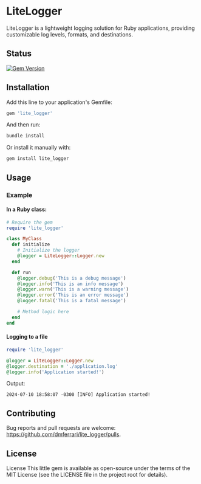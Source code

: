 # LiteLogger

LiteLogger is a lightweight logging solution for Ruby applications, providing customizable log levels, formats, and destinations.

## Status

[![Gem Version](https://badge.fury.io/rb/lite_logger.svg)](https://badge.fury.io/rb/lite_logger)

## Installation

Add this line to your application's Gemfile:

```ruby
gem 'lite_logger'
```

And then run:

```bash
bundle install
```

Or install it manually with:

```bash
gem install lite_logger
```

## Usage

### Example

#### In a Ruby class:

```ruby
# Require the gem
require 'lite_logger'

class MyClass
  def initialize
    # Initialize the logger
    @logger = LiteLogger::Logger.new
  end

  def run
    @logger.debug('This is a debug message')
    @logger.info('This is an info message')
    @logger.warn('This is a warning message')
    @logger.error('This is an error message')
    @logger.fatal('This is a fatal message')

    # Method logic here
  end
end
```

#### Logging to a file

```ruby
require 'lite_logger'

@logger = LiteLogger::Logger.new
@logger.destination = './application.log'
@logger.info('Application started!')
```

Output:

```
2024-07-10 18:58:07 -0300 [INFO] Application started!
```

## Contributing

Bug reports and pull requests are welcome: <https://github.com/dmferrari/lite_logger/pulls>.

## License

License
This little gem is available as open-source under the terms of the MIT License (see the LICENSE file in the project root for details).
